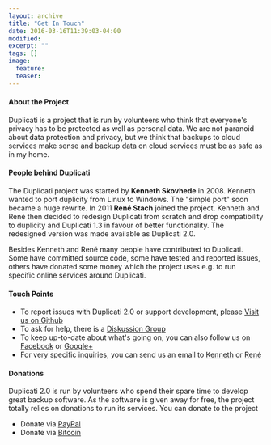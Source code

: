 ```yaml
---
layout: archive
title: "Get In Touch"
date: 2016-03-16T11:39:03-04:00
modified:
excerpt: ""
tags: []
image:
  feature:
  teaser:
---
```


#### About the Project
Duplicati is a project that is run by volunteers who think that everyone's privacy has to be protected as well as personal data. We are not paranoid about data protection and privacy, but we think that backups to cloud services make sense and backup data on cloud services must be as safe as in my home.


#### People behind Duplicati
The Duplicati project was started by **Kenneth Skovhede** in 2008. Kenneth wanted to port duplicity from Linux to Windows. The "simple port" soon became a huge rewrite. In 2011 **René Stach** joined the project. Kenneth and René then decided to redesign Duplicati from scratch and drop compatibility to duplicity and Duplicati 1.3 in favour of better functionality. The redesigned version was made available as Duplicati 2.0.

Besides Kenneth and René many people have contributed to Duplicati. Some have committed source code, some have tested and reported issues, others have donated some money which the project uses e.g. to run specific online services around Duplicati. 


#### Touch Points
* To report issues with Duplicati 2.0 or support development, please [Visit us on Github](https://github.com/duplicati/duplicati)
* To ask for help, there is a [Diskussion Group](http://groups.google.com/group/duplicati)
* To keep up-to-date about what's going on, you can also follow us on [Facebook](http://www.facebook.com/pages/Duplicati/105118456272281) or [Google+](https://plus.google.com/105271984558189185842)
* For very specific inquiries, you can send us an email to [Kenneth](mailto:kenneth@duplicati.com) or [René](mailto:rene@duplicati.com)


#### Donations
Duplicati 2.0 is run by volunteers who spend their spare time to develop great backup software. As the software is given away for free, the project totally relies on donations to run its services. You can donate to the project 
* Donate via [PayPal](https://www.paypal.com/cgi-bin/webscr?cmd=_xclick&business=paypal%40hexad%2edk&item_name=Duplicati%20Donation&no_shipping=2&no_note=1&tax=0&currency_code=EUR&bn=PP%2dDonationsBF&charset=UTF%2d8&lc=US)
* Donate via [Bitcoin](bitcoin:1LSRaoUMHe6W7SZaPwdW5KffRKmyqGrDWN)
